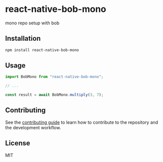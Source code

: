 # react-native-bob-mono

mono repo setup with bob

## Installation

```sh
npm install react-native-bob-mono
```

## Usage

```js
import BobMono from "react-native-bob-mono";

// ...

const result = await BobMono.multiply(3, 7);
```

## Contributing

See the [contributing guide](CONTRIBUTING.md) to learn how to contribute to the repository and the development workflow.

## License

MIT

